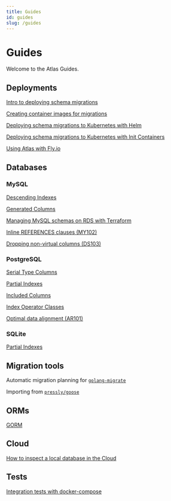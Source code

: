 ```yaml
---
title: Guides
id: guides
slug: /guides
---
```


# Guides

Welcome to the Atlas Guides.

## Deployments

[Intro to deploying schema migrations](deploying/intro.md)

[Creating container images for migrations](deploying/image.md)

[Deploying schema migrations to Kubernetes with Helm](deploying/helm.md)

[Deploying schema migrations to Kubernetes with Init Containers](deploying/init.md)

[Using Atlas with Fly.io](deploying/flyio.mdx)

## Databases

### MySQL

[Descending Indexes](mysql/descending-indexes.md)

[Generated Columns](mysql/generated-columns.md)

[Managing MySQL schemas on RDS with Terraform](mysql/terraform.md)

[Inline REFERENCES clauses (MY102)](mysql/my-102.md)

[Dropping non-virtual columns (DS103)](mysql/ds-103.md)

### PostgreSQL

[Serial Type Columns](postgres/serial-columns.md)

[Partial Indexes](postgres/partial-indexes.md)

[Included Columns](postgres/included-columns.md)

[Index Operator Classes](postgres/index-operator-classes.md)

[Optimal data alignment (AR101)](postgres/ar-101.md)

### SQLite

[Partial Indexes](sqlite/partial-indexes.md)

## Migration tools

Automatic migration planning for [`golang-migrate`](migration-tools/golang-migrate.md)

Importing from [`pressly/goose`](migration-tools/goose-import.md)

## ORMs

[GORM](orms/gorm.md)


## Cloud

[How to inspect a local database in the Cloud](cloud/explore-inspection.md)

## Tests

[Integration tests with docker-compose](testing/docker-compose.md)

